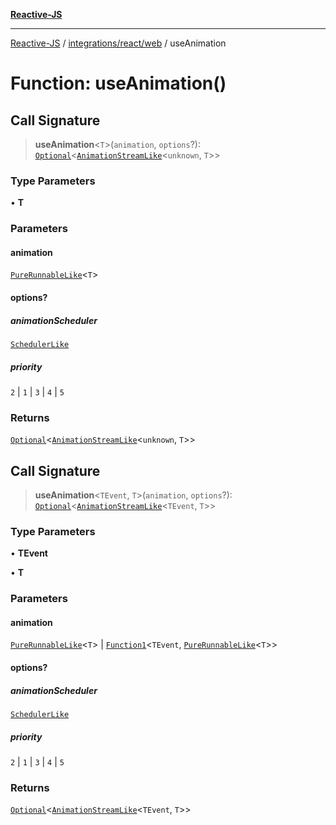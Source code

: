 [**Reactive-JS**](../../../../README.md)

***

[Reactive-JS](../../../../README.md) / [integrations/react/web](../README.md) / useAnimation

# Function: useAnimation()

## Call Signature

> **useAnimation**\<`T`\>(`animation`, `options`?): [`Optional`](../../../../functions/type-aliases/Optional.md)\<[`AnimationStreamLike`](../../../../concurrent/interfaces/AnimationStreamLike.md)\<`unknown`, `T`\>\>

### Type Parameters

• **T**

### Parameters

#### animation

[`PureRunnableLike`](../../../../concurrent/interfaces/PureRunnableLike.md)\<`T`\>

#### options?

##### animationScheduler

[`SchedulerLike`](../../../../concurrent/interfaces/SchedulerLike.md)

##### priority

`2` \| `1` \| `3` \| `4` \| `5`

### Returns

[`Optional`](../../../../functions/type-aliases/Optional.md)\<[`AnimationStreamLike`](../../../../concurrent/interfaces/AnimationStreamLike.md)\<`unknown`, `T`\>\>

## Call Signature

> **useAnimation**\<`TEvent`, `T`\>(`animation`, `options`?): [`Optional`](../../../../functions/type-aliases/Optional.md)\<[`AnimationStreamLike`](../../../../concurrent/interfaces/AnimationStreamLike.md)\<`TEvent`, `T`\>\>

### Type Parameters

• **TEvent**

• **T**

### Parameters

#### animation

[`PureRunnableLike`](../../../../concurrent/interfaces/PureRunnableLike.md)\<`T`\> | [`Function1`](../../../../functions/type-aliases/Function1.md)\<`TEvent`, [`PureRunnableLike`](../../../../concurrent/interfaces/PureRunnableLike.md)\<`T`\>\>

#### options?

##### animationScheduler

[`SchedulerLike`](../../../../concurrent/interfaces/SchedulerLike.md)

##### priority

`2` \| `1` \| `3` \| `4` \| `5`

### Returns

[`Optional`](../../../../functions/type-aliases/Optional.md)\<[`AnimationStreamLike`](../../../../concurrent/interfaces/AnimationStreamLike.md)\<`TEvent`, `T`\>\>

